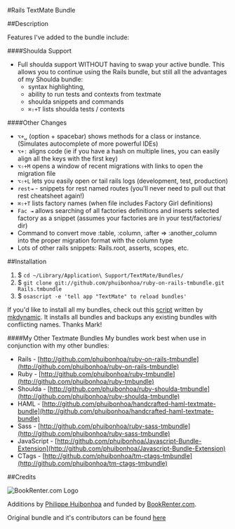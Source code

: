 #Rails TextMate Bundle

##Description

Features I've added to the bundle include:

####Shoulda Support
 * Full shoulda support WITHOUT having to swap your active bundle.  This allows you to continue using the Rails bundle, but still all the advantages of my Shoulda bundle:
   * syntax highlighting, 
   * ability to run tests and contexts from textmate
   * shoulda snippets and commands
   * <code>⌘⇧+T</code> lists shoulda tests / contexts

####Other Changes
 * <code>⌥+␣</code> (option + spacebar) shows methods for a class or instance.  (Simulates autocomplete of more powerful IDEs)
 * <code>⌥+:</code> aligns code (ie if you have a hash on multiple lines, you can easily align all the keys with the first key)
 * <code>⌥⇧+M</code> opens a window of recent migrations with links to open the migration file
 * <code>⌥⇧+L</code> lets you easily  open or tail rails logs (development, test, production) 
 * <code>rest⇥</code> - snippets for rest named routes (you'll never need to pull out that rest cheatsheet again!)
 * <code>⌘⇧+T</code> lists factory names (when file includes Factory Girl definitions)
 * <code>Fac ⇥</code> allows searching of all factories definitions and inserts selected factory as a snippet (assumes your factories are in your test/factories/ dir)
 * Command to convert move :table, :column, :after => :another_column into the proper migration format with the column type
 * Lots of other rails snippets: Rails.root, asserts, scopes, etc.  
 
##Installation

1. $ `cd ~/Library/Application\ Support/TextMate/Bundles/`
2. $ `git clone git://github.com/phuibonhoa/ruby-on-rails-tmbundle.git Rails.tmbundle`
3. $ `osascript -e 'tell app "TextMate" to reload bundles'`

If you'd like to install all my bundles, check out this [script](http://gist.github.com/443129) written by [mkdynamic](http://github.com/mkdynamic).  It installs all bundles and backups any existing bundles with conflicting names.  Thanks Mark!

####My Other Textmate Bundles
My bundles work best when use in conjunction with my other bundles:

 * Rails - [http://github.com/phuibonhoa/ruby-on-rails-tmbundle](http://github.com/phuibonhoa/ruby-on-rails-tmbundle)
 * Ruby - [http://github.com/phuibonhoa/ruby-tmbundle](http://github.com/phuibonhoa/ruby-tmbundle)
 * Shoulda - [http://github.com/phuibonhoa/ruby-shoulda-tmbundle](http://github.com/phuibonhoa/ruby-shoulda-tmbundle)
 * HAML - [http://github.com/phuibonhoa/handcrafted-haml-textmate-bundle](http://github.com/phuibonhoa/handcrafted-haml-textmate-bundle)
 * Sass - [http://github.com/phuibonhoa/ruby-sass-tmbundle](http://github.com/phuibonhoa/ruby-sass-tmbundle)
 * JavaScript - [http://github.com/phuibonhoa/Javascript-Bundle-Extension](http://github.com/phuibonhoa/Javascript-Bundle-Extension)
 * CTags - [http://github.com/phuibonhoa/tm-ctags-tmbundle](http://github.com/phuibonhoa/tm-ctags-tmbundle)

##Credits


![BookRenter.com Logo](http://assets0.bookrenter.com/images/header/bookrenter_logo.gif "BookRenter.com")

Additions by [Philippe Huibonhoa](http://github.com/phuibonhoa) and funded by [BookRenter.com](http://www.bookrenter.com "BookRenter.com").


Original bundle and it's contributors can be found [here](http://github.com/drnic/ruby-on-rails-tmbundle)
